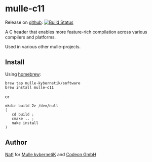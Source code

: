 # mulle-c11

Release on [github](//github.com/mulle-nat/mulle-c11): [![Build Status](https://travis-ci.org/mulle-nat/mulle-c11.svg?branch=release)](https://travis-ci.org/mulle-nat/mulle-c11)

A C header that enables more feature-rich compilation across various compilers and platforms.

Used in various other mulle-projects.


## Install

Using [homebrew](//brew.sh):

```
brew tap mulle-kybernetik/software
brew install mulle-c11
```

or

```
mkdir build 2> /dev/null
(
   cd build ;
   cmake .. ;
   make install
)
```


## Author

[Nat!](//www.mulle-kybernetik.com/weblog) for [Mulle kybernetiK](//www.mulle-kybernetik.com) and [Codeon GmbH](//www.codeon.de)
